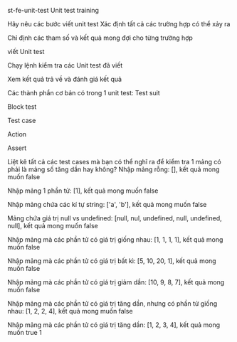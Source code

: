 st-fe-unit-test
Unit test training

Hãy nêu các bước viết unit test
Xác định tất cả các trường hợp có thể xảy ra

Chỉ định các tham số và kết quả mong đợi cho từng trường hợp

viết Unit test

Chạy lệnh kiểm tra các Unit test đã viết

Xem kết quả trả về và đánh giá kết quả

Các thành phần cơ bản có trong 1 unit test:
Test suit

Block test

Test case

Action

Assert

Liệt kê tất cả các test cases mà bạn có thể nghĩ ra để kiểm tra 1 mảng có phải là mảng số tăng dần hay không?
Nhập mảng rỗng: [], kết quả mong muốn false

Nhập mảng 1 phần tử: [1], kết quả mong muốn false

Nhập mảng chứa các kí tự string: ['a', 'b'], kết quả mong muốn false

Mảng chứa giá trị null vs undefined: [null, nul, undefined, null, undefined, null], kết quả mong muốn false

Nhập mảng mà các phần tử có giá trị giống nhau: [1, 1, 1, 1], kết quả mong muốn false

Nhập mảng mà các phần tử có giá trị bất kì: [5, 10, 20, 1], kết quả mong muốn false

Nhập mảng mà các phần tử có giá trị giảm dần: [10, 9, 8, 7], kết quả mong muốn false

Nhập mảng mà các phần tử có giá trị tăng dần, nhưng có phần tử giống nhau: [1, 2, 2, 4], kết quả mong muốn false

Nhập mảng mà các phần tử có giá trị tăng dần: [1, 2, 3, 4], kết quả mong muốn true 1